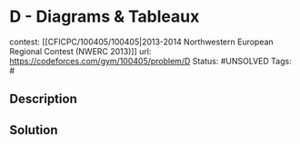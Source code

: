 # D - Diagrams & Tableaux

contest: [[CFICPC/100405/100405|2013-2014 Northwestern European Regional Contest (NWERC 2013)]]
url: https://codeforces.com/gym/100405/problem/D
Status: #UNSOLVED
Tags: #

## Description

## Solution

